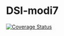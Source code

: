 # DSI-modi7
[![Coverage Status](https://coveralls.io/repos/github/DanyVitale/DSI-modi7/badge.svg?branch=main)](https://coveralls.io/github/DanyVitale/DSI-modi7?branch=main)
